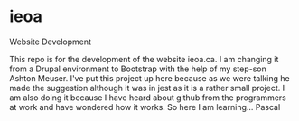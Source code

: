 # ieoa
Website Development

This repo is for the development of the website ieoa.ca.  I am changing it from a Drupal environment to Bootstrap with the help of my step-son Ashton Meuser.  I've put this project up here because as we were talking he made the suggestion although it was in jest as it is a rather small project.  I am also doing it because I have heard about github from the programmers at work and have wondered how it works.  So here I am learning...
Pascal
